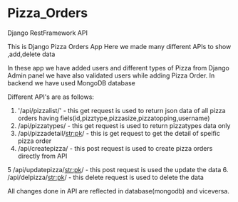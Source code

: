 # Pizza_Orders
Django RestFramework API

This is Django Pizza Orders App 
Here we made many different APIs to show ,add,delete data

In these app we have added users and different types of Pizza from Django Admin panel we have also validated users while adding Pizza Order.
In backend we have used MongoDB database

Different API's are as follows:

1.  '/api/pizzalist/'  - this get request is used to return json data of all pizza orders having fiels(id,pizztype,pizzasize,pizzatopping,username)
2.  /api/pizzatypes/  - this get request is used to return pizzatypes data only
3.  /api/pizzadetail/<str:pk>/  - this is get request to get the detail of speific pizza order
4.  /api/createpizza/  - this post request is used to create pizza orders directly from API

5  /api/updatepizza/<str:pk>/  - this post request is used the update the data
6.  /api/delpizza/<str:pk>/  - this delete request is used to delete the data

All changes done in API are reflected in database(mongodb) and viceversa.
